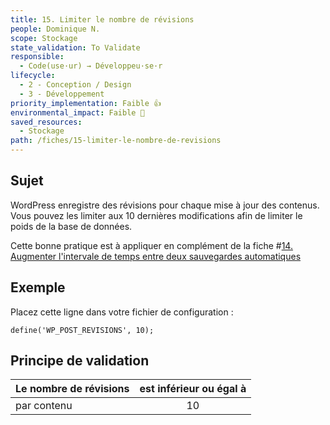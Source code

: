 ```yaml
---
title: 15. Limiter le nombre de révisions
people: Dominique N.
scope: Stockage
state_validation: To Validate
responsible: 
  - Code(use·ur) → Développeu·se·r
lifecycle: 
  - 2 - Conception / Design
  - 3 - Développement
priority_implementation: Faible 👍
environmental_impact: Faible 🌱
saved_resources: 
  - Stockage
path: /fiches/15-limiter-le-nombre-de-revisions
---
```


## Sujet

WordPress enregistre des révisions pour chaque mise à jour des contenus. Vous pouvez les limiter aux 10 dernières modifications afin de limiter le poids de la base de données.

Cette bonne pratique est à appliquer en complément de la fiche #[14. Augmenter l'intervale de temps entre deux sauvegardes automatiques](./14.%20Augmenter%20l'intervale%20de%20temps%20entre%20deux%20sauvegardes%20automatiques.md)

## Exemple

Placez cette ligne dans votre fichier de configuration :

`define('WP_POST_REVISIONS', 10);`


## Principe de validation

| Le nombre de révisions | est inférieur ou égal à |
| ------------- | :---------------------: |
| par contenu        |            10            |